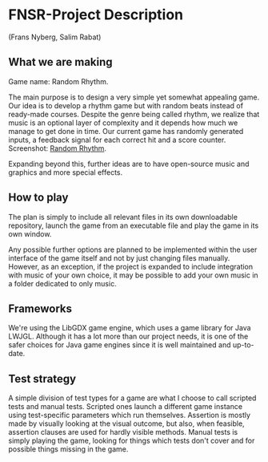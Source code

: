 # FNSR-Project Description
(Frans Nyberg, Salim Rabat)

## What we are making

Game name: Random Rhythm.

The main purpose is to design a very simple yet somewhat appealing game. Our idea is to develop a rhythm game but with random beats instead of ready-made courses. Despite the genre being called rhythm, we realize that music is an optional layer of complexity and it depends how much we manage to get done in time. Our current game has randomly generated inputs, a feedback signal for each correct hit and a score counter. Screenshot: [Random Rhythm](https://github.com/salimrabat/FNSR-Project/wiki/Random-Rhythm-preview).

Expanding beyond this, further ideas are to have open-source music and graphics and more special effects.

## How to play

The plan is simply to include all relevant files in its own downloadable repository, launch the game from an executable file and play the game in its own window.

Any possible further options are planned to be implemented within the user interface of the game itself and not by just changing files manually. However, as an exception, if the project is expanded to include integration with music of your own choice, it may be possible to add your own music in a folder dedicated to only music.

## Frameworks

We're using the LibGDX game engine, which uses a game library for Java LWJGL. Although it has a lot more than our project needs, it is one of the safer choices for Java game engines since it is well maintained and up-to-date.

## Test strategy

A simple division of test types for a game are what I choose to call scripted tests and manual tests. Scripted ones launch a different game instance using test-specific parameters which run themselves. Assertion is mostly made by visually looking at the visual outcome, but also, when feasible, assertion clauses are used for hardly visible methods. Manual tests is simply playing the game, looking for things which tests don't cover and for possible things missing in the game.
